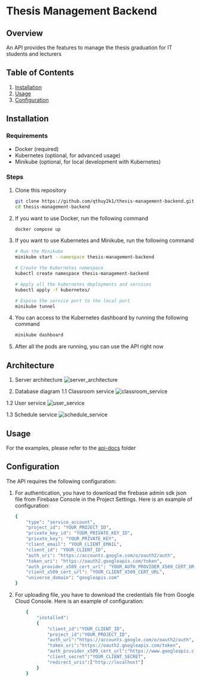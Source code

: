 # Thesis Management Backend

## Overview

An API provides the features to manage the thesis graduation for IT students and lecturers

## Table of Contents

1. [Installation](#installation)
2. [Usage](#usage)
3. [Configuration](#configuration)

## Installation

### Requirements

- Docker (required)
- Kubernetes (optional, for advanced usage)
- Minikube (optional, for local development with Kubernetes)


### Steps
1. Clone this repository
    ```bash
    git clone https://github.com/qthuy2k1/thesis-management-backend.git
    cd thesis-management-backend
    ```

2. If you want to use Docker, run the following command
    ```bash
    docker compose up
    ```
3. If you want to use Kubernetes and Minikube, run the following command
    ```bash
    # Run the Minikube
    minikube start --namespace thesis-management-backend

    # Create the Kubernetes namespace
    kubectl create namespace thesis-management-backend

    # Apply all the kubernetes deployments and services
    kubectl apply -f kubernetes/

    # Expose the service port to the local port
    minikube tunnel
    ```

4. You can access to the Kubernetes dashboard by running the following command
    ```bash
    minikube dashboard
    ```
5. After all the pods are running, you can use the API right now


## Architecture
1. Server architecture
![server_architecture](https://github.com/user-attachments/assets/9b0d65b9-7297-4b35-9d68-f6e856fcc3b6)

2. Database diagram
1.1 Classroom service
![classroom_service](https://github.com/user-attachments/assets/d148593f-ea87-4743-ad82-80d3b1907267)

1.2 User service
![user_service](https://github.com/user-attachments/assets/43da94cd-edd6-4d13-af22-e5f5779b86aa)

1.3 Schedule service
![schedule_service](https://github.com/user-attachments/assets/fb161388-02bd-4e6d-af1a-b3586f3fd70e)

## Usage

For the examples, please refer to the [api-docs](https://github.com/qthuy2k1/thesis-management-backend/tree/master/api-docs) folder


## Configuration
The API requires the following configuration:
1. For authentication, you have to download the firebase admin sdk json file from Firebase Console in the Project Settings. Here is an example of configuration:
    ```bash
    {
        "type": "service_account",
        "project_id": "YOUR_PROJECT_ID",
        "private_key_id": "YOUR_PRIVATE_KEY_ID",
        "private_key": "YOUR_PRIVATE_KEY",
        "client_email": "YOUR_CLIENT_EMAIL",
        "client_id": "YOUR_CLIENT_ID",
        "auth_uri": "https://accounts.google.com/o/oauth2/auth",
        "token_uri": "https://oauth2.googleapis.com/token",
        "auth_provider_x509_cert_url": "YOUR_AUTH_PROVIDER_X509_CERT_URL",
        "client_x509_cert_url": "YOUR_CLIENT_X509_CERT_URL",
        "universe_domain": "googleapis.com"
    }
    ```
    

2. For uploading file, you have to download the credentials file from Google Cloud Console. Here is an example of configuration:

    ```bash
        {
            "installed": 
            {
                "client_id":"YOUR_CLIENT_ID",
                "project_id":"YOUR_PROJECT_ID",
                "auth_uri":"https://accounts.google.com/o/oauth2/auth",
                "token_uri":"https://oauth2.googleapis.com/token",
                "auth_provider_x509_cert_url":"https://www.googleapis.com/oauth2/v1/certs",
                "client_secret":"YOUR_CLIENT_SECRET",
                "redirect_uris":["http://localhost"]
            }
        }
    ```
